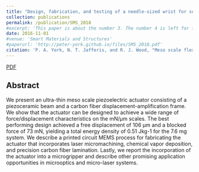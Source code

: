 ```yaml
---
title: "Design, fabrication, and testing of a needle-sized wrist for surgical instruments"
collection: publications
permalink: /publication/SMS_2018
#excerpt: 'This paper is about the number 3. The number 4 is left for future work.'
date: 2016-11-01
#venue: 'Smart Materials and Structures'
#paperurl: 'http://peter-york.github.io/files/SMS_2018.pdf'
citation: 'P. A. York, N. T. Jafferis, and R. J. Wood, "Meso scale flextensional piezoelectric actuators," Smart Materials and Structures, vol. 27, no. 1, p. 015 008, 2017.'
---
```


[PDF](http://peter-york.github.io/files/SMS_2018.pdf)

Abstract
--------------
We present an ultra-thin meso scale piezoelectric actuator consisting of a piezoceramic beam and
a carbon fiber displacement-amplification frame. We show that the actuator can be designed to
achieve a wide range of force/displacement characteristics on the mN/μm scales. The best
performing design achieved a free displacement of 106 μm and a blocked force of 73 mN,
yielding a total energy density of 0.51 Jkg-1 for the 7.6 mg system. We describe a printed circuit
MEMS process for fabricating the actuator that incorporates laser micromachining, chemical
vapor deposition, and precision carbon fiber lamination. Lastly, we report the incorporation of
the actuator into a microgripper and describe other promising application opportunities in microoptics
and micro-laser systems.
